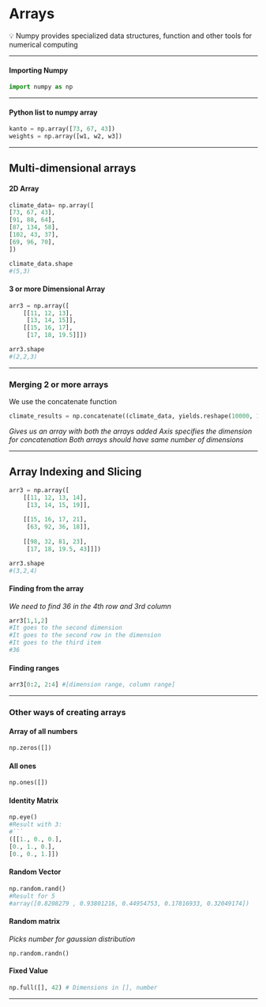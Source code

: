# Arrays
<aside>💡 Numpy provides specialized data structures, function and other tools for numerical computing</aside>

---
#### Importing Numpy
``` Python 
import numpy as np
```
---
#### Python list to numpy array
``` Python
kanto = np.array([73, 67, 43])
weights = np.array([w1, w2, w3])
```
---
## Multi-dimensional arrays
#### 2D Array
```Python 
climate_data= np.array([
[73, 67, 43],
[91, 88, 64],
[87, 134, 58],
[102, 43, 37],
[69, 96, 70],
])
```
```Python
climate_data.shape
#(5,3)
```
#### 3 or more Dimensional Array
```Python 
arr3 = np.array([
    [[11, 12, 13], 
     [13, 14, 15]], 
    [[15, 16, 17], 
     [17, 18, 19.5]]])
```
```Python
arr3.shape
#(2,2,3)
```
---
### Merging 2 or more arrays
We use the concatenate function
```Python
climate_results = np.concatenate((climate_data, yields.reshape(10000, 1)), axis=1)

```
*Gives us an array with both the arrays added*
*Axis specifies the dimension for concatenation*
*Both arrays should have same number of dimensions*

---
## Array Indexing and Slicing
```Python 
arr3 = np.array([
    [[11, 12, 13, 14], 
     [13, 14, 15, 19]], 
    
    [[15, 16, 17, 21], 
     [63, 92, 36, 18]], 
    
    [[98, 32, 81, 23],      
     [17, 18, 19.5, 43]]])
```
```Python 
arr3.shape
#(3,2,4)
```
#### Finding from the array 
*We need to find 36 in the 4th row and 3rd column*
```Python 
arr3[1,1,2]
#It goes to the second dimension 
#It goes to the second row in the dimension 
#It goes to the third item
#36
```
#### Finding ranges 
```Python
arr3[0:2, 2:4] #[dimension range, column range]
```
---
### Other ways of creating arrays 
#### Array of all numbers 
```Python
np.zeros([])
```
#### All ones
```Python 
np.ones([])
```
#### Identity Matrix
```Python 
np.eye()
#Result with 3: 
#```
([[1., 0., 0.],
[0., 1., 0.],
[0., 0., 1.]])
```
#### Random Vector 
```Python 
np.random.rand()
#Result for 5
#array([0.8208279 , 0.93801216, 0.44954753, 0.17816933, 0.32049174])
```
#### Random matrix 
*Picks number for gaussian distribution*
```
np.random.randn()
```
#### Fixed Value
```Python 
np.full([], 42) # Dimensions in [], number
```
---
